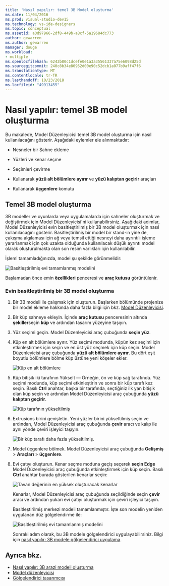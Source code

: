 ```yaml
---
title: 'Nasıl yapılır: temel 3B Model oluşturma'
ms.date: 11/04/2016
ms.prod: visual-studio-dev15
ms.technology: vs-ide-designers
ms.topic: conceptual
ms.assetid: a0d97966-2df8-449b-a8cf-5a19684dc773
author: gewarren
ms.author: gewarren
manager: douge
ms.workload:
- multiple
ms.openlocfilehash: 6242b80c1dcefe0e1a3a35561337a75e6098d25d
ms.sourcegitcommit: 240c8b34e80952d00e90c52dcb1a077b9aff47f6
ms.translationtype: MT
ms.contentlocale: tr-TR
ms.lasthandoff: 10/23/2018
ms.locfileid: "49913455"
---
```

# <a name="how-to-create-a-basic-3d-model"></a>Nasıl yapılır: temel 3B model oluşturma

Bu makalede, Model Düzenleyicisi temel 3B model oluşturma için nasıl kullanılacağını gösterir. Aşağıdaki eylemler ele alınmaktadır:

-   Nesneler bir Sahne ekleme

-   Yüzleri ve kenar seçme

-   Seçimleri çevirme

-   Kullanarak **yüzü alt bölümlere ayırır** ve **yüzü kalıptan geçirir** araçları

-   Kullanarak **üçgenlere** komutu

## <a name="create-a-basic-3d-model"></a>Temel 3B model oluşturma
 3B modeller ve oyunlarda veya uygulamalarda için sahneler oluşturmak ve değiştirmek için Model Düzenleyicisi'ni kullanabilirsiniz. Aşağıdaki adımlar, Model Düzenleyicisi evin basitleştirilmiş bir 3B model oluşturmak için nasıl kullanılacağını gösterir. Basitleştirilmiş bir model bir stand-in yine de, çakışma algılaması için ağ veya temsil ettiği nesneyi daha ayrıntılı işleme yararlanmak için çok uzakta olduğunda kullanılacak düşük ayrıntı model olarak oluşturulmakta olan son resim varlıkları için kullanılabilir.

 İşlemi tamamladığınızda, model şu şekilde görünmelidir:

 ![Basitleştirilmiş evi tamamlanmış modelini](../designers/media/gfx_model_demo_house_final.png)

 Başlamadan önce emin **özellikleri** penceresi ve **araç kutusu** görüntülenir.

### <a name="to-create-a-simplified-3d-model-of-a-house"></a>Evin basitleştirilmiş bir 3B model oluşturma

1. Bir 3B modeli ile çalışmak için oluşturun. Başlarken bölümünde projenize bir model ekleme hakkında daha fazla bilgi için bkz. [Model Düzenleyicisi](../designers/model-editor.md).

2. Bir küp sahneye ekleyin. İçinde **araç kutusu** penceresinin altında **şekiller**seçin **küp** ve ardından tasarım yüzeyine taşıyın.

3. Yüz seçimi geçin. Model Düzenleyicisi araç çubuğunda **seçin yüz**.

4. Küp en alt bölümlere ayırır. Yüz seçimi modunda, küpün kez seçimi için etkinleştirmek için seçin ve en üst yüz seçmek için küp seçin. Model Düzenleyicisi araç çubuğunda **yüzü alt bölümlere ayırır**. Bu dört eşit boyutlu bölümlere bölme küp üstüne yeni köşeler ekler.

    ![Küp en alt bölümlere](../designers/media/gfx_model_demo_house_subdiv.png)

5. Küp bitişik iki tarafının Yükselt — Örneğin, ön ve küp sağ tarafında. Yüz seçimi modunda, küp seçimi etkinleştirin ve sonra bir küp tarafı kez seçin. Basılı **Ctrl** anahtar, başka bir tarafında, seçtiğiniz ilk yan bitişik olan küp seçin ve ardından Model Düzenleyicisi araç çubuğunda **yüzü kalıptan geçirir**.

    ![Küp tarafının yükseltilmiş](../designers/media/gfx_model_demo_house_extrude.png)

6. Extrusions birini genişletin. Yeni yüzler birini yükseltilmiş seçin ve ardından, Model Düzenleyicisi araç çubuğunda **çevir** aracı ve kalıp ile aynı yönde çeviri işleyici taşıyın.

    ![Bir küp tarafı daha fazla yükseltilmiş.](../designers/media/gfx_model_demo_house_extend.png)

7. Model üçgenlere bölmek. Model Düzenleyicisi araç çubuğunda **Gelişmiş** > **Araçları** > **üçgenlere**.

8. Evi çatıyı oluşturun. Kenar seçme moduna geçiş seçerek **seçin Edge** Model Düzenleyicisi araç çubuğunda etkinleştirmek için küp seçin. Basılı **Ctrl** anahtar burada gösterilen kenarlar seçin:

    ![Tavan değerinin en yüksek oluşturacak kenarlar](../designers/media/gfx_model_demo_house_edges.png)

    Kenarlar, Model Düzenleyicisi araç çubuğunda seçildiğinde seçin **çevir** aracı ve ardından yukarı evi çatıyı oluşturmak için çeviri işleyici taşıyın.

   Basitleştirilmiş merkezi modeli tamamlanmıştır. İşte son modelin yeniden uygulanan düz gölgelendirme ile:

   ![Basitleştirilmiş evi tamamlanmış modelini](../designers/media/gfx_model_demo_house_final.png)

   Sonraki adım olarak, bu 3B modele gölgelendirici uygulayabilirsiniz. Bilgi için [nasıl yapılır: 3B modele gölgelendirici uygulama](../designers/how-to-apply-a-shader-to-a-3-d-model.md).

## <a name="see-also"></a>Ayrıca bkz.

- [Nasıl yapılır: 3B arazi modeli oluşturma](../designers/how-to-model-3-d-terrain.md)
- [Model düzenleyicisi](../designers/model-editor.md)
- [Gölgelendirici tasarımcısı](../designers/shader-designer.md)
